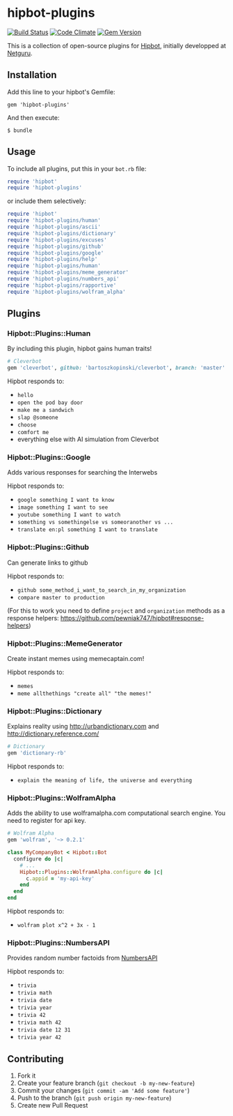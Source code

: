 # hipbot-plugins

[![Build Status](https://travis-ci.org/netguru/hipbot-plugins.png?branch=master)](https://travis-ci.org/netguru/hipbot-plugins)
[![Code Climate](https://codeclimate.com/github/netguru/hipbot-plugins.png)](https://codeclimate.com/github/netguru/hipbot-plugins)
[![Gem Version](https://badge.fury.io/rb/hipbot-plugins.png)](http://badge.fury.io/rb/hipbot-plugins)

This is a collection of open-source plugins for [Hipbot](https://github.com/pewniak747/hipbot), initially developped at [Netguru](http://netguru.co).

## Installation

Add this line to your hipbot's Gemfile:

    gem 'hipbot-plugins'

And then execute:

    $ bundle

## Usage

To include all plugins, put this in your `bot.rb` file:

```ruby
require 'hipbot'
require 'hipbot-plugins'
```
or include them selectively:
```ruby
require 'hipbot'
require 'hipbot-plugins/human'
require 'hipbot-plugins/ascii'
require 'hipbot-plugins/dictionary'
require 'hipbot-plugins/excuses'
require 'hipbot-plugins/github'
require 'hipbot-plugins/google'
require 'hipbot-plugins/help'
require 'hipbot-plugins/human'
require 'hipbot-plugins/meme_generator'
require 'hipbot-plugins/numbers_api'
require 'hipbot-plugins/rapportive'
require 'hipbot-plugins/wolfram_alpha'
```

## Plugins

### Hipbot::Plugins::Human

By including this plugin, hipbot gains human traits!

```ruby
# Cleverbot
gem 'cleverbot', github: 'bartoszkopinski/cleverbot', branch: 'master'
```

Hipbot responds to:

  - `hello`
  - `open the pod bay door`
  - `make me a sandwich`
  - `slap @someone`
  - `choose`
  - `comfort me`
  - everything else with AI simulation from Cleverbot

### Hipbot::Plugins::Google

Adds various responses for searching the Interwebs

Hipbot responds to:

  - `google something I want to know`
  - `image something I want to see`
  - `youtube something I want to watch`
  - `something vs somethingelse vs someoranother vs ...`
  - `translate en:pl something I want to translate`

### Hipbot::Plugins::Github

Can generate links to github

Hipbot responds to:

  - `github some_method_i_want_to_search_in_my_organization`
  - `compare master to production`

(For this to work you need to define `project` and `organization` methods as a response helpers: https://github.com/pewniak747/hipbot#response-helpers)

### Hipbot::Plugins::MemeGenerator

Create instant memes using memecaptain.com!

Hipbot responds to:

  - `memes`
  - `meme allthethings "create all" "the memes!"`

### Hipbot::Plugins::Dictionary

Explains reality using http://urbandictionary.com and http://dictionary.reference.com/

```ruby
# Dictionary
gem 'dictionary-rb'
```

Hipbot responds to:

  - `explain the meaning of life, the universe and everything`

### Hipbot::Plugins::WolframAlpha

Adds the ability to use wolframalpha.com computational search engine. You need to register for api key.

```ruby
# Wolfram Alpha
gem 'wolfram', '~> 0.2.1'
```

``` ruby
class MyCompanyBot < Hipbot::Bot
  configure do |c|
    # ...
    Hipbot::Plugins::WolframAlpha.configure do |c|
      c.appid = 'my-api-key'
    end
  end
end
```

Hipbot responds to:

  - `wolfram plot x^2 + 3x - 1`

### Hipbot::Plugins::NumbersAPI

Provides random number factoids from [NumbersAPI](http://numbersapi.com)

Hipbot responds to:

  - `trivia`
  - `trivia math`
  - `trivia date`
  - `trivia year`
  - `trivia 42`
  - `trivia math 42`
  - `trivia date 12 31`
  - `trivia year 42`

## Contributing

1. Fork it
2. Create your feature branch (`git checkout -b my-new-feature`)
3. Commit your changes (`git commit -am 'Add some feature'`)
4. Push to the branch (`git push origin my-new-feature`)
5. Create new Pull Request

